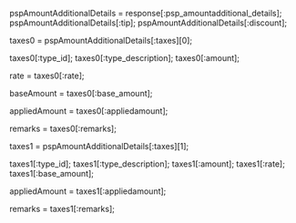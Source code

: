 pspAmountAdditionalDetails = response[:psp_amountadditional_details];
pspAmountAdditionalDetails[:tip];
pspAmountAdditionalDetails[:discount];

taxes0 = pspAmountAdditionalDetails[:taxes][0];

taxes0[:type_id];
taxes0[:type_description];
taxes0[:amount];

rate = taxes0[:rate];


baseAmount = taxes0[:base_amount];


appliedAmount = taxes0[:appliedamount];


remarks = taxes0[:remarks];


taxes1 = pspAmountAdditionalDetails[:taxes][1];

taxes1[:type_id];
taxes1[:type_description];
taxes1[:amount];
taxes1[:rate];
taxes1[:base_amount];

appliedAmount = taxes1[:appliedamount];


remarks = taxes1[:remarks];